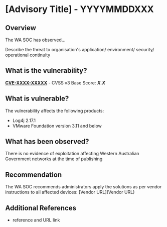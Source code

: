 # [Advisory Title] - YYYYMMDDXXX

## Overview

The WA SOC has observed…

Describe the threat to organisation's application/ environment/ security/ operational continuity

## What is the vulnerability?

[**CVE-XXXX-XXXXX**](https://cve.mitre.org/cgi-bin/cvename.cgi?name=CVE-XXXX-XXXXX) - CVSS v3 Base Score: ***X.X***

## What is vulnerable?

The vulnerability affects the following products:

- Log4j 2.17.1
- VMware Foundation version 3.11 and below

## What has been observed?

There is no evidence of exploitation affecting Western Australian Government networks at the time of publishing

## Recommendation

The WA SOC recommends administrators apply the solutions as per vendor instructions to all affected devices: [Vendor URL](Vendor URL)

## Additional References

- reference and URL link
